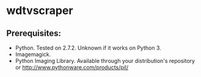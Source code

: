 wdtvscraper  
===========  

Prerequisites:
--------------
* Python. Tested on 2.7.2. Unknown if it works on Python 3. 
* Imagemagick. 
* Python Imaging Library. Available through your distribution's repository or 
http://www.pythonware.com/products/pil/  

